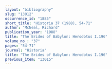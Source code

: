 ```yaml
---
layout: "bibliography"
slug: "13012"
occurrence_id: "1885"
short_title: "Historia 37 (1988), 54-71"
author: "McNeal, Richard"
publication_year: "1988"
title: "The Brides of Babylon: Herodotus I.196"
volume_no_: "37"
pages: "54-71"
journal: "Historia"
title: "The Brides of Babylon: Herodotus I.196"
previous_item: "13015"
---
```

